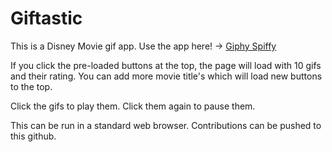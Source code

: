 # Giftastic

This is a Disney Movie gif app. Use the app here! -> [Giphy Spiffy](https://fitharwe.github.io/Giftastic/)

If you click the pre-loaded buttons at the top, the page will load with 10 gifs and their rating. You can add more movie title's which will load new buttons to the top. 

Click the gifs to play them. Click them again to pause them. 

This can be run in a standard web browser. Contributions can be pushed to this github.